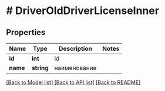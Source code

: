 # # DriverOldDriverLicenseInner

## Properties

Name | Type | Description | Notes
------------ | ------------- | ------------- | -------------
**id** | **int** | id |
**name** | **string** | наименование |

[[Back to Model list]](../../README.md#models) [[Back to API list]](../../README.md#endpoints) [[Back to README]](../../README.md)
